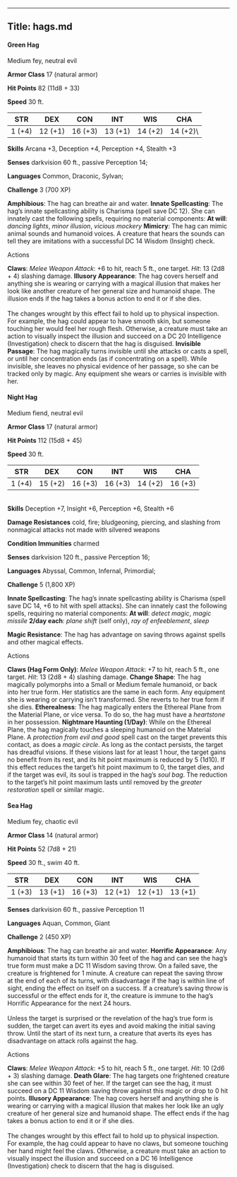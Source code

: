 -------------------------
Title: hags.md
-------------------------


#### Green Hag

Medium fey, neutral evil

**Armor Class** 17 (natural armor)

**Hit Points** 82 (11d8 + 33)

**Speed** 30 ft.


  STR|         DEX|         CON|         INT|         WIS|         CHA
  -----------| -----------| -----------| -----------| -----------| ------------|
   1 (+4)   | 12 (+1)   | 16 (+3)   | 13 (+1)   | 14 (+2)   | 14 (+2)\



**Skills** Arcana +3, Deception +4, Perception +4, Stealth +3

**Senses** darkvision 60 ft., passive Perception 14;

**Languages** Common, Draconic, Sylvan;

**Challenge** 3 (700 XP)


**Amphibious**: The hag can breathe air and water.
**Innate Spellcasting**: The hag’s innate spellcasting ability is
    Charisma (spell save DC 12). She can innately cast the following
    spells, requiring no material components:
**At will**: *dancing lights*, *minor illusion*, *vicious mockery*
**Mimicry**: The hag can mimic animal sounds and humanoid voices. A
    creature that hears the sounds can tell they are imitations with a
    successful DC 14 Wisdom (Insight) check.


Actions

**Claws**: *Melee Weapon Attack*: +6 to hit, reach 5 ft.,
    one target. *Hit*: 13 (2d8 + 4) slashing damage.
**Illusory Appearance**: The hag covers herself and anything she is
    wearing or carrying with a magical illusion that makes her look like
    another creature of her general size and humanoid shape. The
    illusion ends if the hag takes a bonus action to end it or if she
    dies.\
    \
    The changes wrought by this effect fail to hold up to
    physical inspection. For example, the hag could appear to have
    smooth skin, but someone touching her would feel her rough flesh.
    Otherwise, a creature must take an action to visually inspect the
    illusion and succeed on a DC 20 Intelligence (Investigation) check
    to discern that the hag is disguised.
**Invisible Passage**: The hag magically turns invisible until she
    attacks or casts a spell, or until her concentration ends (as if
    concentrating on a spell). While invisible, she leaves no physical
    evidence of her passage, so she can be tracked only by magic. Any
    equipment she wears or carries is invisible with her.

#### Night Hag

Medium fiend, neutral evil

**Armor Class** 17 (natural armor)

**Hit Points** 112 (15d8 + 45)

**Speed** 30 ft.

  STR|         DEX|         CON|         INT|         WIS|         CHA
  -----------| -----------| -----------| -----------| -----------| -----------|
   1 (+4)   | 15 (+2)   | 16 (+3)   | 16 (+3)   | 14 (+2)   | 16 (+3)

\
**Skills** Deception +7, Insight +6, Perception +6, Stealth +6

**Damage Resistances** cold, fire; bludgeoning, piercing, and slashing
from nonmagical attacks not made with silvered weapons

**Condition Immunities** charmed

**Senses** darkvision 120 ft., passive Perception 16;

**Languages** Abyssal, Common, Infernal, Primordial;

**Challenge** 5 (1,800 XP)


**Innate Spellcasting**: The hag’s innate spellcasting ability is
Charisma (spell save DC 14, +6 to hit with spell attacks). She can
innately cast the following spells, requiring no material components:
**At will**: *detect magic*, *magic missile*
**2/day each**: *plane shift* (self only), *ray of enfeeblement*,
    *sleep*

**Magic Resistance**: The hag has advantage on saving throws against
spells and other magical effects.


Actions

**Claws (Hag Form Only)**: *Melee Weapon Attack*: +7 to hit, reach 5
    ft., one target. *Hit*: 13 (2d8 + 4) slashing damage.
**Change Shape**: The hag magically polymorphs into a Small or
    Medium female humanoid, or back into her true form. Her statistics
    are the same in each form. Any equipment she is wearing or carrying
    isn’t transformed. She reverts to her true form if she dies.
**Etherealness**: The hag magically enters the Ethereal Plane from
    the Material Plane, or vice versa. To do so, the hag must have a
    *heartstone* in her possession.
**Nightmare Haunting (1/Day)**: While on the Ethereal Plane, the hag
    magically touches a sleeping humanoid on the Material Plane. A
    *protection from evil and good* spell cast on the target prevents
    this contact, as does a *magic circle*. As long as the contact
    persists, the target has dreadful visions. If these visions last for
    at least 1 hour, the target gains no benefit from its rest, and its
    hit point maximum is reduced by 5 (1d10). If this effect reduces the
    target’s hit point maximum to 0, the target dies, and if the target
    was evil, its soul is trapped in the hag’s *soul bag*. The reduction
    to the target’s hit point maximum lasts until removed by the
    *greater restoration* spell or similar magic.

#### Sea Hag

Medium fey, chaotic evil

**Armor Class** 14 (natural armor)

**Hit Points** 52 (7d8 + 21)

**Speed** 30 ft., swim 40 ft.

  STR|         DEX|         CON|         INT|         WIS|         CHA
  -----------| -----------| -----------| -----------| -----------| -----------|
   1 (+3)   | 13 (+1)   | 16 (+3)   | 12 (+1)   | 12 (+1)   | 13 (+1)

**Senses** darkvision 60 ft., passive Perception 11

**Languages** Aquan, Common, Giant

**Challenge** 2 (450 XP)


**Amphibious**: The hag can breathe air and water.
**Horrific Appearance**: Any humanoid that starts its turn within 30
    feet of the hag and can see the hag’s true form must make a DC 11
    Wisdom saving throw. On a failed save, the creature is frightened
    for 1 minute. A creature can repeat the saving throw at the end of
    each of its turns, with disadvantage if the hag is within line of
    sight, ending the effect on itself on a success. If a creature’s
    saving throw is successful or the effect ends for it, the creature
    is immune to the hag’s Horrific Appearance for the next 24 hours.\
    \
    Unless the target is surprised or the revelation of the hag’s true
    form is sudden, the target can avert its eyes and avoid making the
    initial saving throw. Until the start of its next turn, a creature
    that averts its eyes has disadvantage on attack rolls against
    the hag.


Actions

**Claws**: *Melee Weapon Attack*: +5 to hit, reach 5 ft.,
    one target. *Hit*: 10 (2d6 + 3) slashing damage.
**Death Glare**: The hag targets one frightened creature she can see
    within 30 feet of her. If the target can see the hag, it must
    succeed on a DC 11 Wisdom saving throw against this magic or drop to
    0 hit points.
**Illusory Appearance**: The hag covers herself and anything she is
    wearing or carrying with a magical illusion that makes her look like
    an ugly creature of her general size and humanoid shape. The effect
    ends if the hag takes a bonus action to end it or if she dies.\
    \
    The changes wrought by this effect fail to hold up to
    physical inspection. For example, the hag could appear to have no
    claws, but someone touching her hand might feel the claws.
    Otherwise, a creature must take an action to visually inspect the
    illusion and succeed on a DC 16 Intelligence (Investigation) check
    to discern that the hag is disguised.

